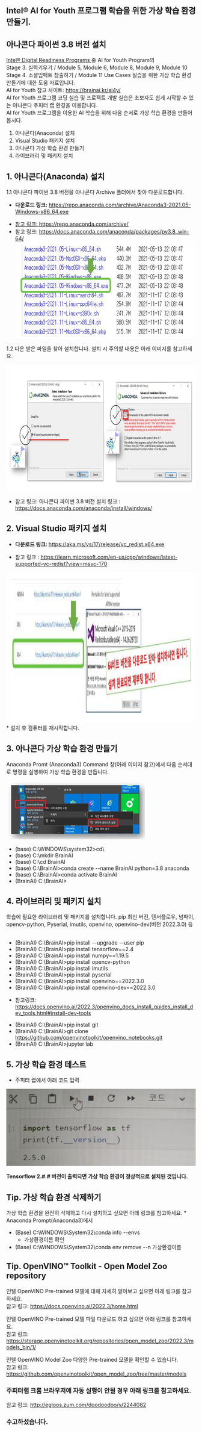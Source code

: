 ## Intel® AI for Youth 프로그램 학습을 위한 가상 학습 환경 만들기.
  ## 아나콘다 파이썬 3.8 버전 설치
      
<a href="https://www.intel.com/content/www/us/en/corporate/artificial-intelligence/digital-readiness-home.html" target=_blank> Intel® Digital Readiness Programs </a>  중 AI for Youth Program의 <br>
  Stage 3. 실력키우기 / Module 5, Module 6, Module 8, Module 9, Module 10 <br>
  Stage 4. 소셜임팩트 창출하기 / Module 11 Use Cases 실습을 위한 가상 학습 환경 만들기에 대한 도움 자료입니다. <br>
  AI for Youth 참고 사이트: https://brainai.kr/ai4y/ <br>
  AI for Youth 프로그램 코딩 실습 및 프로젝트 개발 실습은 초보자도 쉽게 시작할 수 있는 아나콘다 주피터 랩 환경을 이용합니다.<br>
  AI for Youth 프로그램을 이용한 AI 학습을 위해 다음 순서로 가상 학습 환경을 만들어 봅시다.
  
  1. 아나콘다(Anaconda) 설치
  2. Visual Studio 패키지 설치
  3. 아나콘다 가상 학습 환경 만들기
  4. 라이브러리 및 패키지 설치

## 1. 아나콘다(Anaconda) 설치

1.1 아나콘다 파이썬 3.8 버전을 아나콘다 Archive 폴더에서 찾아 다운로드합니다.<br>
 
   - <b> 다운로드 링크:</b> https://repo.anaconda.com/archive/Anaconda3-2021.05-Windows-x86_64.exe <br>
 <a href="https://repo.anaconda.com/archive/" target="_blank"> 
  
   - 참고 링크: https://repo.anaconda.com/archive/<br>
   - 참고 링크: https://docs.anaconda.com/anaconda/packages/py3.8_win-64/ <br>
   <img src="https://github.com/BrainAI-Lab/venv/blob/main/Anaconda-venv-02.JPG" style="width:669px;height:257px;"> </a>

1.2 다운 받은 파일을 찾아 설치합니다. 설치 시 주의할 내용은 아래 이미지를 참고하세요.
 
  <img src="https://github.com/BrainAI-Lab/venv/blob/main/Anaconda-venv-03.JPG" style="width:849px;height:335px;">

  * 참고 링크: 아나콘다 파이썬 3.8 버전 설치 링크 : https://docs.anaconda.com/anaconda/install/windows/
 
## 2. Visual Studio 패키지 설치

  - <b> 다운로드 링크: </b> https://aka.ms/vs/17/release/vc_redist.x64.exe

  - 참고 링크 : https://learn.microsoft.com/en-us/cpp/windows/latest-supported-vc-redist?view=msvc-170 <br>

  <img src="https://github.com/BrainAI-Lab/venv/blob/main/Anaconda-venv-04.JPG" style="width:760px;height:400px;">
  * 설치 후 컴퓨터를 재시작합니다.

## 3. 아나콘다 가상 학습 환경 만들기

  Anaconda Promt (Anaconda3) Command 창(아래 이미지 참고)에서 다음 순서대로 명령을 실행하여 가상 학습 환경을 만듭니다.
 
 <img src="https://github.com/BrainAI-Lab/venv/blob/main/Anaconda-venv-05.JPG" style="width:369px;height:156px;">
 
 - (base) C:\WINDOWS\system32>cd\
 - (base) C:\mkdir BrainAI
 - (base) C:\cd BrainAI
 - (base) C:\BrainAI>conda create --name BrainAI python=3.8 anaconda
 - (base) C:\BrainAI>conda activate BrainAI
 - (BrainAI) C:\BrainAI>

## 4. 라이브러리 및 패키지 설치

  학습에 필요한 라이브러리 및 패키지를 설치합니다. pip 최신 버전, 텐서플로우, 넘파이, opencv-python, Pyserial, imutils, openvino, openvino-dev(버전 2022.3.0) 등
  <br><br>
 
 - (BrainAI) C:\BrainAI>pip install --upgrade --user pip
 - (BrainAI) C:\BrainAI>pip install tensorflow==2.4
 - (BrainAI) C:\BrainAI>pip install numpy==1.19.5
 - (BrainAI) C:\BrainAI>pip install opencv-python
 - (BrainAI) C:\BrainAI>pip install imutils
 - (BrainAI) C:\BrainAI>pip install pyserial
 - (BrainAI) C:\BrainAI>pip install openvino==2022.3.0
 - (BrainAI) C:\BrainAI>pip install openvino-dev==2022.3.0
 * 참고링크: https://docs.openvino.ai/2022.3/openvino_docs_install_guides_install_dev_tools.html#install-dev-tools 
 - (BrainAI) C:\BrainAI>pip install git
 - (BrainAI) C:\BrainAI>git clone https://github.com/openvinotoolkit/openvino_notebooks.git
 - (BrainAI) C:\BrainAI>jupyter lab

## 5. 가상 학습 환경 테스트

 - 주피터 랩에서 아래 코드 입력 <br>
  <img src="https://github.com/BrainAI-Lab/venv/blob/main/tensor_version_p.JPG" >
  
<b> Tensorflow 2.#.# 버전이 출력되면 가상 학습 환경이 정상적으로 설치된 것입니다. </b>


## Tip. 가상 학습 환경 삭제하기

  가상 학습 환경을 완전히 삭제하고 다시 설치하고 싶으면 아래 링크를 참고하세요. 
    * Anaconda Prompt(Anaconda3)에서 
 - (Base) C:\WINDOWS\System32\conda info --envs
    * 가상환경이름 확인
 - (Base) C:\WINDOWS\System32\conda env remove --n 가상환경이름 

## Tip. OpenVINO™ Toolkit - Open Model Zoo repository

  인텔 OpenVINO Pre-trained 모델에 대해 자세히 알아보고 싶으면 아래 링크를 참고하세요. <br>
  참고 링크: https://docs.openvino.ai/2022.3/home.html

  인텔 OpenVINO Pre-trained 모델 파일 다운로드 하고 싶으면 아래 링크를 참고하세요.<br>
  참고 링크: https://storage.openvinotoolkit.org/repositories/open_model_zoo/2022.3/models_bin/1/
  
  인텔 OpenVINO Model Zoo 다양한 Pre-trained 모델을 확인할 수 있습니다. <br>
  참고 링크: https://github.com/openvinotoolkit/open_model_zoo/tree/master/models
  
### 주피터랩 크롬 브라우저에 자동 실행이 안될 경우 아래 링크를 참고하세요.
  참고 링크: http://egloos.zum.com/doodoodoo/v/2244082
  
### 수고하셨습니다. 

